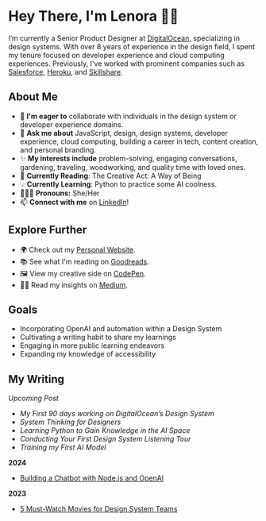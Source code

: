 # Hey There, I'm Lenora 👋🏾

I’m currently a Senior Product Designer at [DigitalOcean](https://www.digitalocean.com/), specializing in design systems. With over 8 years of experience in the design field, I spent my tenure focused on developer experience and cloud computing experiences. Previously, I've worked with prominent companies such as [Salesforce](https://www.salesforce.com/), [Heroku](https://www.heroku.com/), and [Skillshare](https://www.skillshare.com/en/).

## About Me

- 👀 **I'm eager to** collaborate with individuals in the design system or developer experience domains.
- 💬 **Ask me about** JavaScript, design, design systems, developer experience, cloud computing, building a career in tech, content creation, and personal branding.
- ✨ **My interests include** problem-solving, engaging conversations, gardening, traveling, woodworking, and quality time with loved ones.
- 📘 **Currently Reading**: The Creative Act: A Way of Being
- 💡 **Currently Learning**: Python to practice some AI coolness.
- 👩🏾‍🦱 **Pronouns:** She/Her
- 📫 **Connect with me** on [LinkedIn](https://www.linkedin.com/in/lenoraporter/)!

## Explore Further

- 🌍 Check out my [Personal Website](https://www.lenoraporter.com/).
- 📚 See what I'm reading on [Goodreads](https://www.goodreads.com/user/show/97677176-lenora-porter).
- 🖼 View my creative side on [CodePen](https://codepen.io/lenoraporter).
- ✍🏾 Read my insights on [Medium](https://medium.com/@lenora.design).

## Goals

- Incorporating OpenAI and automation within a Design System
- Cultivating a writing habit to share my learnings
- Engaging in more public learning endeavors
- Expanding my knowledge of accessibility

## My Writing

*Upcoming Post*

- *My First 90 days working on DigitalOcean’s Design System*
- *System Thinking for Designers*
- *Learning Python to Gain Knowledge in the AI Space*
- *Conducting Your First Design System Listening Tour*
- *Training my First AI Model*

**2024**

- [Building a Chatbot with Node.js and OpenAI](https://github.com/lenoraporter/mywriting-2024/blob/main/Build-a-Nodejs-Chatbot-with-OpenAI.md)

**2023**
- [5 Must-Watch Movies for Design System Teams](https://medium.com/design-bootcamp/5-must-watch-movies-for-design-system-teams-f3ed09f408f5)

<!---
lenoraporter/lenoraporter is a ✨ special ✨ repository because its `README.md` (this file) appears on your GitHub profile.
You can click the Preview link to take a look at your changes.
--->
